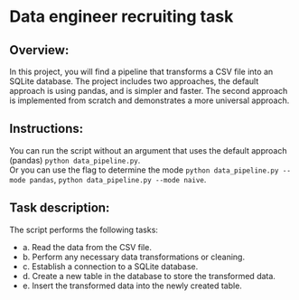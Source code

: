 # Data engineer recruiting task

## Overview:
In this project, you will find a pipeline that transforms a CSV file into an SQLite database.
The project includes two approaches, the default approach is using pandas, and is simpler and faster. The second approach is implemented from scratch and demonstrates a more universal approach.

## Instructions:
You can run the script without an argument that uses the default approach (pandas) ```python data_pipeline.py```.
<br>
Or you can use the flag to determine the mode ```python data_pipeline.py --mode pandas```, ```python data_pipeline.py --mode naive```.

## Task description:
The script performs the following tasks: 
- a. Read the data from the CSV file.
- b. Perform any necessary data transformations or cleaning.
- c. Establish a connection to a SQLite database. 
- d. Create a new table in the database to store the transformed data. 
- e. Insert the transformed data into the newly created table.
